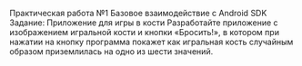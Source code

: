 Практическая работа №1 
Базовое взаимодействие с Android SDK 
Задание: Приложение для игры в кости 
Разработайте приложение с изображением игральной кости и кнопки 
«Бросить!», в котором при нажатии на кнопку программа покажет как игральная 
кость случайным образом приземлилась на одно из шести значений. 
